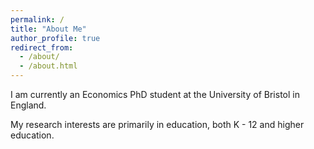 ```yaml
---
permalink: /
title: "About Me"
author_profile: true
redirect_from: 
  - /about/
  - /about.html
---
```


I am currently an Economics PhD student at the University of Bristol in England. 

My research interests are primarily in education, both K - 12 and higher education.
